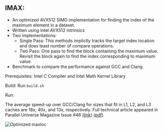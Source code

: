 ## IMAX:

- An optimized AVX512 SIMD implementation for finding the index of the maximum element in a dataset.
- Written using Intel AVX512 intrinsics
- Two implementations:
  - Single Pass: This methods implictly tracks the target index location and does least number of compare operations.
  - Two Pass: One pass to find the block containing the maximum value. Revisit the block again to find the index corresponding to maximum value.
- Benchmark to compare the performance against GCC and Clang.

Prerequisites:
Intel C Compiler and Intel Math Kernel Library

Build: Run `build.sh`

Run: 



The average speed-up over GCC/Clang for sizes that fit in L1, L2, and L3 caches are 18x, 40x, and 13x, respectively. Full technical article appeared in Parallel Universe Magazine Issue #46 [(link)](https://www.intel.com/content/www/us/en/developer/community/parallel-universe-magazine/overview.html) [(pdf)](./imax/parallel-universe-issue-46.pdf)


![Optimized maxloc](https://user-images.githubusercontent.com/18724658/166125947-7ac722d1-852d-49c7-a1d4-54ce14f03d49.png)
